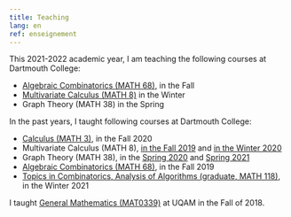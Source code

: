 ```yaml
---
title: Teaching
lang: en
ref: enseignement
---
```


This 2021-2022 academic year, I am teaching the following courses at Dartmouth College:
 * [Algebraic Combinatorics (MATH 68)](https://math.dartmouth.edu/~m68f21), in the Fall
 * [Multivariate Calculus (MATH 8)](https://math.dartmouth.edu/~m8w22) in the Winter
 * Graph Theory (MATH 38) in the Spring

In the past years, I taught following courses at Dartmouth College:
 * [Calculus (MATH 3)](https://math.dartmouth.edu/~m3f20), in the Fall 2020
 * Multivariate Calculus (MATH 8), [in the Fall 2019](https://math.dartmouth.edu/~m8f19) and [in the Winter 2020](https://math.dartmouth.edu/~m8w20)
 * Graph Theory (MATH 38), in the [Spring 2020](https://math.dartmouth.edu/~m38s20) and [Spring 2021](https://math.dartmouth.edu/~m38s21)
 * [Algebraic Combinatorics (MATH 68)](https://math.dartmouth.edu/~m68f19), in the Fall 2019
 * [Topics in Combinatorics, Analysis of Algorithms (graduate, MATH 118)](https://canvas.dartmouth.edu/courses/44288), in the Winter 2021


I taught [General Mathematics (MAT0339)](mat0339.html) at UQAM in the Fall of 2018.
